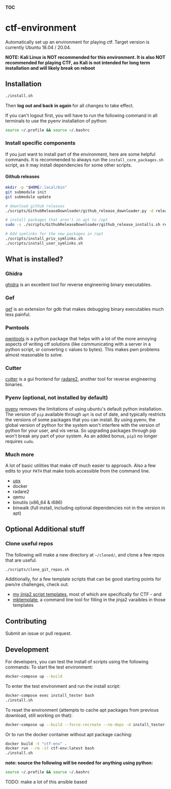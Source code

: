 __TOC__

# ctf-environment
Automatically set up an environment for playing ctf. Target version is currently Ubuntu 18.04 / 20.04.

**NOTE: Kali Linux is NOT recommended for this environment. It is also NOT recommended for playing CTF, as Kali is not intended for long term installation and will likely break on reboot**

## Installation
```bash
./install.sh
```
Then **log out and back in again** for all changes to take effect.


If you can't logout first, you will have to run the following command in all terminals to use the pyenv installation of python:
```bash
source ~/.profile && source ~/.bashrc
```

### Install specific components
If you just want to install part of the environment, here are some helpful commands.
It is recommended to always run the `install_core_packages.sh` script, as it may install dependencies for some other scripts.

#### Github releases
```bash
mkdir -p "$HOME/.local/bin"
git submodule init
git submodule update

# download github releases
./scripts/GithubReleaseDownloader/github_release_downloader.py -d releases -j ./config/github_release_downloads.json

# install packages that aren't in apt to /opt
sudo -s ./scripts/GithubReleaseDownloader/github_release_installs.sh releases

# Add symlinks for the new packages in /opt
./scripts/install_priv_symlinks.sh
./scripts/install_user_symlinks.sh
```

## What is installed?

### Ghidra
[ghidra](https://github.com/NationalSecurityAgency/ghidra) is an excellent tool for reverse engineering binary executables.

### Gef
[gef](https://github.com/hugsy/gef) is an extension for gdb that makes debugging binary executables much less painful.

### Pwntools
[pwntools](https://github.com/Gallopsled/pwntools) is a python package that helps with a lot of the more annoying aspects of writing ctf solutions (like communicating with a server in a python script, or converting c values to bytes). This makes pwn problems almost reasonable to solve.

### Cutter
[cutter](https://github.com/rizinorg/cutter) is a gui frontend for [radare2](https://github.com/radareorg/radare2), another tool for reverse engineering binaries.

### Pyenv (optional, not installed by default)
[pyenv](https://github.com/pyenv/pyenv) removes the limitations of using ubuntu's default python installation. The version of `pip` available through `apt` is out of date, and typically restricts the versions of some packages that you can install. By using pyenv, the global version of python for the system won't interfere with the version of python for your user, and vis versa. So upgrading packages through pip won't break any part of your system. As an added bonus, `pip3` no longer requires `sudo`.

### Much more
A lot of basic utilities that make ctf much easier to approach. Also a few edits to your `PATH` that make tools accessible from the command line.
- [upx](https://github.com/upx/upx)
- docker
- radare2
- qemu
- binutils (x86_64 & i686)
- binwalk (full install, including optional dependencies not in the version in apt)


## Optional Additional stuff

### Clone useful repos
The following will make a new directory at `~/cloned/`, and clone a few repos that are useful.
```bash
./scripts/clone_git_repos.sh
```

Additionally, for a few template scripts that can be good starting points for pwn/re challenges, check out:
- [my jinja2 script templates](https://github.com/flounderK/mytemplates), most of which are specifically for CTF - and
- [mktemplate](https://github.com/flounderK/mktemplate), a command line tool for filling in the jinja2 varaibles in those templates

## Contributing
Submit an issue or pull request.

## Development
For developers, you can test the install of scripts using the following commands:
To start the test environment:
```bash
docker-compose up --build
```

To enter the test environment and run the install script:
```bash
docker-compose exec install_tester bash
./install.sh
```

To reset the environment (attempts to cache apt packages from previous download, still working on that):
```bash
docker-compose up --build --force-recreate --no-deps -d install_tester
```

Or to run the docker container without apt package caching:
```bash
docker build -t "ctf-env" .
docker run --rm -it ctf-env:latest bash
./install.sh
```

**note: source the following will be needed for anything using python:**
```bash
source ~/.profile && source ~/.bashrc
```

TODO: make a lot of this ansible based
